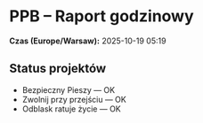 # PPB – Raport godzinowy
**Czas (Europe/Warsaw):** 2025-10-19 05:19

## Status projektów
- Bezpieczny Pieszy — OK
- Zwolnij przy przejściu — OK
- Odblask ratuje życie — OK

